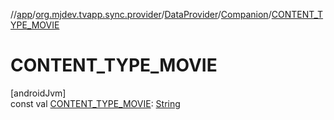//[app](../../../../index.md)/[org.mjdev.tvapp.sync.provider](../../index.md)/[DataProvider](../index.md)/[Companion](index.md)/[CONTENT_TYPE_MOVIE](-c-o-n-t-e-n-t_-t-y-p-e_-m-o-v-i-e.md)

# CONTENT_TYPE_MOVIE

[androidJvm]\
const val [CONTENT_TYPE_MOVIE](-c-o-n-t-e-n-t_-t-y-p-e_-m-o-v-i-e.md): [String](https://kotlinlang.org/api/latest/jvm/stdlib/kotlin/-string/index.html)
